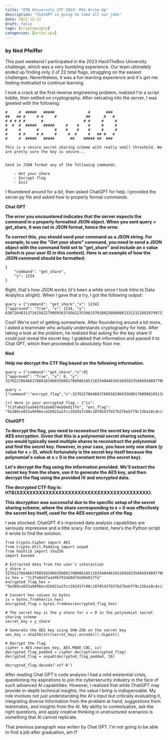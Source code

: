 ```yaml
---
title: "HTB University CTF 2023: MSS Write-Up"
description: "ChatGPT is going to take all our jobs"
date: 2023-12-12
draft: false
tags: [cryptography]
categories: [write-ups]
---
```


### by Ned Pfeiffer

This past weekend I participated in the 2023 HackTheBox University challenge, which was a very humbling experience. Our team ultimately ended up finding only 2 of 22 total flags, struggling on the easiest challenges. Nevertheless, it was a fun learning experience and it's got me feeling motivated to continue learning.

I took a crack at the first reverse engineering problem, realized I'm a script kiddie, then settled on cryptography. After netcating into the server, I was greeted with the following:

```
#     #  #####   #####               #       ###   
##   ## #     # #     #             ##      #   #  
# # # # #       #                  # #     #     # 
#  #  #  #####   #####     #    #    #     #     # 
#     #       #       #    #    #    #     #     # 
#     # #     # #     #     #  #     #   ## #   #  
#     #  #####   #####       ##    ##### ##  ###

This is a secure secret sharing scheme with really small threshold. We are pretty sure the key is secure...
    

Send in JSON format any of the following commands.

    - Get your share
    - Encrypt flag
    - Exit
```

I floundered around for a bit, then asked ChatGPT for help. I provided the server.py file and asked how to properly format commands.

**Chat GPT**

**The error you encountered indicates that the server expects the command in a properly formatted JSON object. When you sent query = get_share, it was not in JSON format, hence the error.**

**To correct this, you should send your command as a JSON string. For example, to use the "Get your share" command, you need to send a JSON object with the command field set to "get_share" and include an x value (which is your user ID in this context). Here is an example of how the JSON command should be formatted:**

```
{
    "command": "get_share",
    "x": 1234
}
```

Right, that's how JSON works (it's been a while since I took Intro to Data Analytics alright). When I gave that a try, I got the following output:

```
query = {"command": "get_share","x": 1234}
{"approved": "True", "x": 1234, "y": 63072648313734256227998936374562235306337018025668098133123226928799731058631021766964119155547177088143401584304546817685043506372611387435656249732008613793779552855322}
```

Cool! We're sort of getting somewhere. After floundering around a bit more, I asked a teammate who actually understands cryptography for help. After taking a look at the problem, he realized that asking for the key share 0 could just reveal the secret key. I grabbed that information and passed it to Chat GPT, which then proceeded to absolutely floor me.

**Ned**

**Help me decrypt the CTF flag based on the following information.**

```
query = {"command":"get_share","x":0}
{"approved": "True", "x": 0, "y": 32762276646637889181960356091700986105118354044634516959235466934097700344873}

query = {"command":"encrypt_flag","x":32762276646637889181960356091700986105118354044634516959235466934097700344873} 

[+] Here is your encrypted flag : {"iv": "7c3fa0a5faad4b791de0d74eb0e817fe", "enc_flag": "9a389ce033a9496ec42b921a2fcc392d1fc08c10705437b57b27bebf79c15ba10c4cc3592dc096f48751993fbc26c560"}.
```

**ChatGPT**

**To decrypt the flag, you need to reconstruct the secret key used in the AES encryption. Given that this is a polynomial secret sharing scheme, you would typically need multiple shares to reconstruct the polynomial and find the secret key. However, in your case, you have only one share (y value for x = 0), which fortunately is the secret key itself because the polynomial's value at x = 0 is the constant term (the secret key).**

**Let's decrypt the flag using the information provided. We'll extract the secret key from the share, use it to generate the AES key, and then decrypt the flag using the provided IV and encrypted data.**

**The decrypted CTF flag is: HTB{XXXXXXXXXXXXXXXXXXXXXXXXXXXXXXXXXXXXXXXXX}.**

**This decryption was successful due to the specific setup of the secret sharing scheme, where the share corresponding to x = 0 was effectively the secret key itself, used for the AES encryption of the flag.**

I was shocked. ChatGPT 4's improved data analysis capabilities are seriously impressive and a little scary. For context, here's the Python script it wrote to find the solution.

```
from Crypto.Cipher import AES
from Crypto.Util.Padding import unpad
from hashlib import sha256
import base64

# Extracted data from the user's interaction
y_share = 32762276646637889181960356091700986105118354044634516959235466934097700344873
iv_hex = "7c3fa0a5faad4b791de0d74eb0e817fe"
encrypted_flag_hex = "9a389ce033a9496ec42b921a2fcc392d1fc08c10705437b57b27bebf79c15ba10c4cc3592dc096f48751993fbc26c560"

# Convert hex values to bytes
iv = bytes.fromhex(iv_hex)
encrypted_flag = bytes.fromhex(encrypted_flag_hex)

# The secret key is the y-share for x = 0 in the polynomial secret sharing scheme
secret_key = y_share

# Generate the AES key using SHA-256 on the secret key
aes_key = sha256(str(secret_key).encode()).digest()

# Decrypt the flag
cipher = AES.new(aes_key, AES.MODE_CBC, iv)
decrypted_flag_padded = cipher.decrypt(encrypted_flag)
decrypted_flag = unpad(decrypted_flag_padded, 16)

decrypted_flag.decode('utf-8')
```

After reading Chat GPT's code analysis I had a mild existential crisis, questioning my aspirations to join the cybersecurity industry in the face of such advanced AI capabilities. However, I realized that while ChatGPT may provide in-depth technical insights, the value I bring is indispensable. My role involves not just understanding the AI's input but critically evaluating it, integrating diverse information from the problem at hand, suggestions from teammates, and insights from the AI. My ability to contextualize, ask the right questions, and apply creative thinking in unstructured scenarios is something that AI cannot replicate.

That previous paragraph was writen by Chat GPT. I'm not going to be able to find a job after graduation, am I?